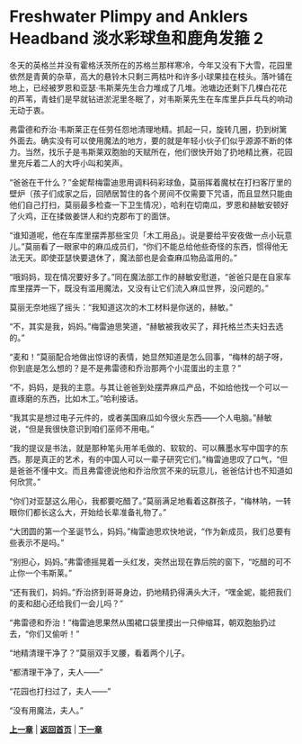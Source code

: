 # Freshwater Plimpy and Anklers Headband 淡水彩球鱼和鹿角发箍 2

冬天的英格兰并没有霍格沃茨所在的苏格兰那样寒冷，今年又没有下大雪，花园里依然是青黄的杂草，高大的悬铃木只剩三两枯叶和许多小球果挂在枝头。落叶铺在地上，已经被罗恩和亚瑟·韦斯莱先生合力堆成了几堆。池塘边还剩下几棵白花花的芦苇，青蛙们是早就钻进淤泥里冬眠了，对韦斯莱先生在车库里乒乒乓乓的响动无动于衷。

弗雷德和乔治·韦斯莱正在任劳任怨地清理地精。抓起一只，旋转几圈，扔到树篱外面去。确实没有可以使用魔法的地方，要的就是年轻小伙子们似乎源源不断的体力。当然，找乐子是韦斯莱双胞胎的天赋所在，他们很快开始了扔地精比赛，花园里充斥着二人的大呼小叫和笑声。

“爸爸在干什么？”金妮帮梅雷迪思用调料码彩球鱼，莫丽挥着魔杖在打扫客厅里的壁炉（孩子们成家之后，回陋居暂住的各个房间不仅需要下咒语，而且显然只能由他们自己打扫，莫丽最多检查一下卫生情况），哈利在切南瓜，罗恩和赫敏安顿好了火鸡，正在揉做姜饼人和约克郡布丁的面饼。

“谁知道呢，他在车库里摆弄那些宝贝「木工用品」。说是要给平安夜做一点小玩意儿。”莫丽看了一眼家中的麻瓜成员们，“你们不能总给他些奇怪的东西，惯得他无法无天。即使亚瑟快要退休了，魔法部也是会查麻瓜物品滥用的。”

“哦妈妈，现在情况要好多了。”同在魔法部工作的赫敏安慰道，“爸爸只是在自家车库里摆弄一下，既没有滥用魔法，又没有让它们流入麻瓜世界，没问题的。”

莫丽无奈地摇了摇头：“我知道这次的木工材料是你送的，赫敏。”

“不，其实是我，妈妈。”梅雷迪思笑道，“赫敏被我收买了，拜托格兰杰夫妇去选的。”

“麦和！”莫丽配合地做出惊讶的表情，她显然知道是怎么回事，“梅林的胡子呀，你到底是怎么想的？是不是弗雷德和乔治那两个小混蛋出的主意？”

“不，妈妈，是我的主意。与其让爸爸到处摆弄麻瓜产品，不如给他找一个可以一直琢磨的东西，比如木工。”哈利接话。

“我其实是想过电子元件的，或者美国麻瓜如今很火东西——个人电脑。”赫敏说，“但是我很快意识到咱们巫师不用电。”

“我的提议是书法，就是那种笔头用羊毛做的、软软的、可以蘸墨水写中国字的东西。那是真正的艺术，有的中国人可以一辈子研究它们。”梅雷迪思叹了口气，“但是爸爸不懂中文。而且弗雷德说他和乔治欣赏不来的玩意儿，爸爸估计也不知道如何欣赏。”

“你们对亚瑟这么用心，我都要吃醋了。”莫丽满足地看着这群孩子，“梅林呐，一转眼你们都长这么大，开始给长辈准备礼物了。”

“大团圆的第一个圣诞节么，妈妈。”梅雷迪思欢快地说，“作为新成员，我们总要有些表示不是吗。”

“别担心，妈妈。”弗雷德摇晃着一头红发，突然出现在靠后院的窗下，“吃醋的可不止你一个韦斯莱。”

“还有我们，妈妈。”乔治挤到哥哥身边，扔地精扔得满头大汗，“嘿金妮，能把我们的麦和甜心还给我们一会儿吗？”

“弗雷德和乔治！”梅雷迪思果然从围裙口袋里摸出一只伸缩耳，朝双胞胎扔过去，“你们又偷听！”

“地精清理干净了？”莫丽双手叉腰，看着两个儿子。

“都清理干净了，夫人——”

“花园也打扫过了，夫人——”

“没有用魔法，夫人。”

**[上一章](Part1.md)**
|
**[返回首页](README.md)**
|
**[下一章](Part3.md)**

